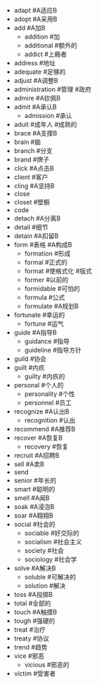 * adapt #A适应B
* adopt #A采用B
* add #A加B
	* addition #加
	* additional #额外的
	* addict #上瘾者
* address #地址
* adequate #足够的
* adjust #A调整B
* administration #管理 #政府
* admire #A钦佩B
* admit #A承认B
	* admission #承认
* adult #成年人 #成熟的
* brace #A支撑B
* brain #脑
* branch #分支
* brand #牌子
* click #A点击B
* client #客户
* cling #A坚持B
* close
* closet #壁橱
* code
* detach #A分离B
* detail #细节
* detain #A扣留B
* form #表格 #A构成B
	* formation #形成
	* formal #正式的
	* format #使格式化 #版式
	* former #以前的
	* formidable #可怕的
	* formula #公式
	* formulate #A规划B
* fortunate #幸运的
	* fortune #运气
* guide #A指导B
	* guidance #指导
	* guideline #指导方针
* guild #协会
* guilt #内疚
	* guilty #内疚的
* personal #个人的
	* personality #个性
	* personnel #员工
* recognize #A认出B
	* recognition #认出
* recommend #A推荐B
* recover #A恢复B
	* recovery #恢复
* recruit #A招聘B
* sell #A卖B
* send
* senior #年长的
* smart #聪明的
* smell #A闻B
* soak #A浸泡B
* soar #A翱翔B
* social #社会的
	* sociable #好交际的
	* socialism #社会主义
	* society #社会
	* sociology #社会学
* solve #A解决B
	* soluble #可解决的
	* solution #解决
* toss #A投掷B
* total #全部的
* touch #A触摸B
* tough #强硬的
* treat #治疗
* treaty #协议
* trend #趋势
* vice #邪恶
	* vicious #邪恶的
* victim #受害者